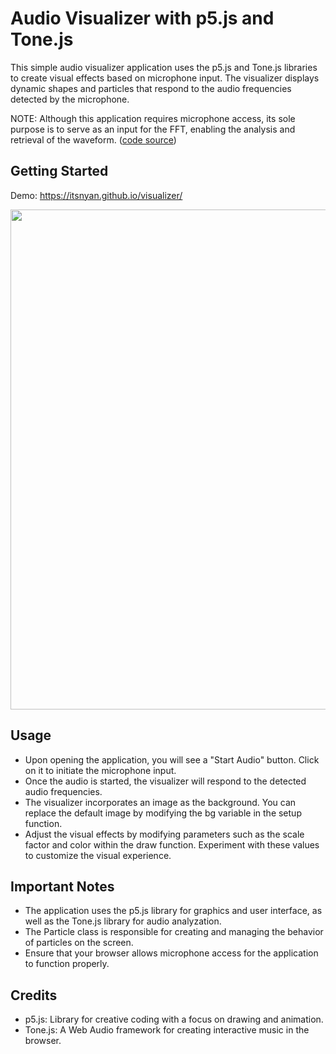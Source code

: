 # Audio Visualizer with p5.js and Tone.js
This simple audio visualizer application uses the p5.js and Tone.js libraries to create visual effects based on microphone input. The visualizer displays dynamic shapes and particles that respond to the audio frequencies detected by the microphone.

NOTE: Although this application requires microphone access, its sole purpose is to serve as an input for the FFT, enabling the analysis and retrieval of the waveform. ([code source](https://github.com/itsnyan/visualizer/blob/main/script.js#L25))

## Getting Started

Demo: https://itsnyan.github.io/visualizer/

<img src="https://github.com/itsnyan/visualizer/assets/93353532/5f796dab-9ef6-4058-bf8c-202c7eaaa173" width="800" />


## Usage
- Upon opening the application, you will see a "Start Audio" button. Click on it to initiate the microphone input.
- Once the audio is started, the visualizer will respond to the detected audio frequencies.
- The visualizer incorporates an image as the background. You can replace the default image by modifying the bg variable in the setup function.
- Adjust the visual effects by modifying parameters such as the scale factor and color within the draw function. Experiment with these values to customize the visual experience.

## Important Notes
- The application uses the p5.js library for graphics and user interface, as well as the Tone.js library for audio analyzation.
- The Particle class is responsible for creating and managing the behavior of particles on the screen.
- Ensure that your browser allows microphone access for the application to function properly.

## Credits
- p5.js: Library for creative coding with a focus on drawing and animation.
- Tone.js: A Web Audio framework for creating interactive music in the browser.










